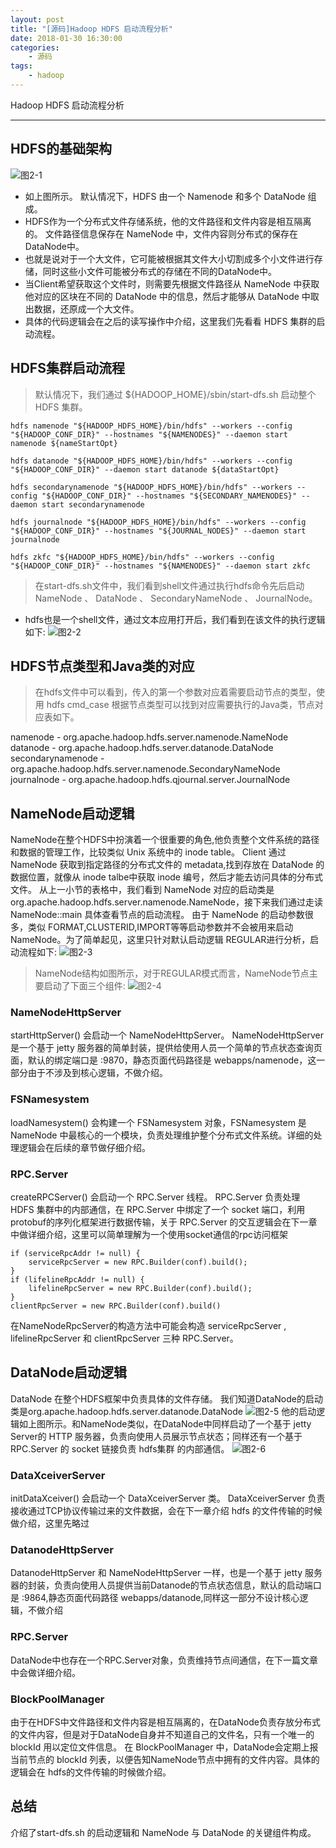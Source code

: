 ```yaml
---
layout: post
title: "[源码]Hadoop HDFS 启动流程分析"
date: 2018-01-30 16:30:00 
categories: 
    - 源码
tags:
    - hadoop
---
```


Hadoop HDFS 启动流程分析

<!--more-->

---------------

## HDFS的基础架构
![图2-1](https://psiitoy.github.io/img/blog/hadoop/hadoop-2-1.png)

- 如上图所示。 默认情况下，HDFS 由一个 Namenode 和多个 DataNode 组成。
- HDFS作为一个分布式文件存储系统，他的文件路径和文件内容是相互隔离的。 文件路径信息保存在 NameNode 中，文件内容则分布式的保存在 DataNode中。
- 也就是说对于一个大文件，它可能被根据其文件大小切割成多个小文件进行存储，同时这些小文件可能被分布式的存储在不同的DataNode中。
- 当Client希望获取这个文件时，则需要先根据文件路径从 NameNode 中获取他对应的区块在不同的 DataNode 中的信息，然后才能够从 DataNode 中取出数据，还原成一个大文件。
- 具体的代码逻辑会在之后的读写操作中介绍，这里我们先看看 HDFS 集群的启动流程。

## HDFS集群启动流程
>默认情况下，我们通过 ${HADOOP_HOME}/sbin/start-dfs.sh 启动整个 HDFS 集群。
```
hdfs namenode "${HADOOP_HDFS_HOME}/bin/hdfs" --workers --config "${HADOOP_CONF_DIR}" --hostnames "${NAMENODES}" --daemon start namenode ${nameStartOpt}

hdfs datanode "${HADOOP_HDFS_HOME}/bin/hdfs" --workers --config "${HADOOP_CONF_DIR}" --daemon start datanode ${dataStartOpt}

hdfs secondarynamenode "${HADOOP_HDFS_HOME}/bin/hdfs" --workers --config "${HADOOP_CONF_DIR}" --hostnames "${SECONDARY_NAMENODES}" --daemon start secondarynamenode

hdfs journalnode "${HADOOP_HDFS_HOME}/bin/hdfs" --workers --config "${HADOOP_CONF_DIR}" --hostnames "${JOURNAL_NODES}" --daemon start journalnode

hdfs zkfc "${HADOOP_HDFS_HOME}/bin/hdfs" --workers --config "${HADOOP_CONF_DIR}" --hostnames "${NAMENODES}" --daemon start zkfc
```
>在start-dfs.sh文件中，我们看到shell文件通过执行hdfs命令先后启动 NameNode 、 DataNode 、 SecondaryNameNode 、 JournalNode。
- hdfs也是一个shell文件，通过文本应用打开后，我们看到在该文件的执行逻辑如下:
![图2-2](https://psiitoy.github.io/img/blog/hadoop/hadoop-2-2.png)

## HDFS节点类型和Java类的对应
>在hdfs文件中可以看到，传入的第一个参数对应着需要启动节点的类型，使用 hdfs cmd_case 根据节点类型可以找到对应需要执行的Java类，节点对应表如下。

namenode - org.apache.hadoop.hdfs.server.namenode.NameNode
datanode - org.apache.hadoop.hdfs.server.datanode.DataNode
secondarynamenode - org.apache.hadoop.hdfs.server.namenode.SecondaryNameNode
journalnode - org.apache.hadoop.hdfs.qjournal.server.JournalNode

## NameNode启动逻辑
NameNode在整个HDFS中扮演着一个很重要的角色,他负责整个文件系统的路径和数据的管理工作，比较类似 Unix 系统中的 inode table。
Client 通过 NameNode 获取到指定路径的分布式文件的 metadata,找到存放在 DataNode 的数据位置，就像从 inode talbe中获取 inode 编号，然后才能去访问具体的分布式文件。
从上一小节的表格中，我们看到 NameNode 对应的启动类是 org.apache.hadoop.hdfs.server.namenode.NameNode，接下来我们通过走读NameNode::main 具体查看节点的启动流程。
由于 NameNode 的启动参数很多，类似 FORMAT,CLUSTERID,IMPORT等等启动参数并不会被用来启动 NameNode。为了简单起见，这里只针对默认启动逻辑 REGULAR进行分析，启动流程如下:
![图2-3](https://psiitoy.github.io/img/blog/hadoop/hadoop-2-3.png)

>NameNode结构如图所示，对于REGULAR模式而言，NameNode节点主要启动了下面三个组件:
![图2-4](https://psiitoy.github.io/img/blog/hadoop/hadoop-2-4.png)

### NameNodeHttpServer
startHttpServer() 会启动一个 NameNodeHttpServer。
NameNodeHttpServer 是一个基于 jetty 服务器的简单封装，提供给使用人员一个简单的节点状态查询页面，默认的绑定端口是 :9870，静态页面代码路径是 webapps/namenode，这一部分由于不涉及到核心逻辑，不做介绍。

### FSNamesystem
loadNamesystem() 会构建一个 FSNamesystem 对象，FSNamesystem 是 NameNode 中最核心的一个模块，负责处理维护整个分布式文件系统。详细的处理逻辑会在后续的章节做仔细介绍。

### RPC.Server
createRPCServer() 会启动一个 RPC.Server 线程。
RPC.Server 负责处理 HDFS 集群中的内部通信，在 RPC.Server 中绑定了一个 socket 端口，利用protobuf的序列化框架进行数据传输，关于 RPC.Server 的交互逻辑会在下一章中做详细介绍，这里可以简单理解为一个使用socket通信的rpc访问框架
```
if (serviceRpcAddr != null) {
    serviceRpcServer = new RPC.Builder(conf).build();
}
if (lifelineRpcAddr != null) {
    lifelineRpcServer = new RPC.Builder(conf).build();
}
clientRpcServer = new RPC.Builder(conf).build()
```
在NameNodeRpcServer的构造方法中可能会构造 serviceRpcServer , lifelineRpcServer 和 clientRpcServer 三种 RPC.Server。

## DataNode启动逻辑
DataNode 在整个HDFS框架中负责具体的文件存储。
我们知道DataNode的启动类是org.apache.hadoop.hdfs.server.datanode.DataNode
![图2-5](https://psiitoy.github.io/img/blog/hadoop/hadoop-2-5.png)
他的启动逻辑如上图所示。和NameNode类似，在DataNode中同样启动了一个基于 jetty Server的 HTTP 服务器，负责向使用人员展示节点状态；同样还有一个基于 RPC.Server 的 socket 链接负责 hdfs集群 的内部通信。
![图2-6](https://psiitoy.github.io/img/blog/hadoop/hadoop-2-6.png)

### DataXceiverServer
initDataXceiver() 会启动一个 DataXceiverServer 类。
DataXceiverServer 负责接收通过TCP协议传输过来的文件数据，会在下一章介绍 hdfs 的文件传输的时候做介绍，这里先略过

### DatanodeHttpServer
DatanodeHttpServer 和 NameNodeHttpServer 一样，也是一个基于 jetty 服务器的封装，负责向使用人员提供当前Datanode的节点状态信息，默认的启动端口是 :9864,静态页面代码路径 webapps/datanode,同样这一部分不设计核心逻辑，不做介绍

### RPC.Server
DataNode中也存在一个RPC.Server对象，负责维持节点间通信，在下一篇文章中会做详细介绍。

### BlockPoolManager
由于在HDFS中文件路径和文件内容是相互隔离的，在DataNode负责存放分布式的文件内容，但是对于DataNode自身并不知道自己的文件名，只有一个唯一的 blockId 用以定位文件信息。
在 BlockPoolManager 中，DataNode会定期上报当前节点的 blockId 列表，以便告知NameNode节点中拥有的文件内容。具体的逻辑会在 hdfs的文件传输的时候做介绍。

## 总结
介绍了start-dfs.sh 的启动逻辑和 NameNode 与 DataNode 的关键组件构成。

